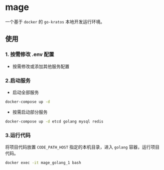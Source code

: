 # mage
一个基于 `docker` 的 `go-kratos` 本地开发运行环境。


## 使用
### 1. 按需修改 .env 配置
- 按需修改或添加其他服务配置

### 2.启动服务
- 启动全部服务
```bash
docker-compose up -d
```
- 按需启动部分服务
```bash
docker-compose up -d etcd golang mysql redis
```

### 3.运行代码
将项目代码放置 `CODE_PATH_HOST` 指定的本机目录，进入 `golang` 容器，运行项目代码。
~~~bash
docker exec -it mage_golang_1 bash
~~~